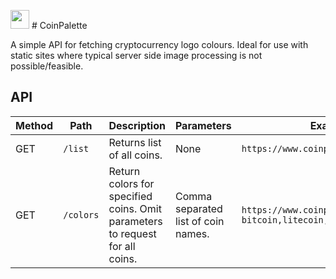 <img height=30 src="https://img.icons8.com/color/48/000000/color-palette.png"> # CoinPalette

A simple API for fetching cryptocurrency logo colours. Ideal for use with static sites where typical server side image processing is not possible/feasible. 

## API

| Method | Path | Description | Parameters | Example |
| --- | --- | --- | --- | --- |
| GET | `/list` | Returns list of all coins. | None | `https://www.coinpalette.com/list` |
| GET | `/colors` | Return colors for specified coins. Omit parameters to request for all coins. | Comma separated list of coin names. | `https://www.coinpalette.com/colors?bitcoin,litecoin,ethereum` |
